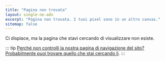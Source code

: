 ```yaml
---
title: "Pagina non trovata"
layout: single-no-ads
excerpt: "Pagina non trovata. I tuoi pixel sono in un altro canvas."
sitemap: false
---
```


Ci dispiace, ma la pagina che stavi cercando di visualizzare non esiste.

::: tip
[Perché non controlli la nostra pagina di navigazione del sito? Probabilmente puoi trovare quello che stai cercando lì](/site-navigation).
:::
